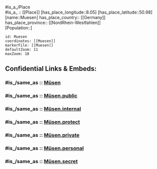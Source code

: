 ﻿---
confidential: public
isDeleted: false
location:
- 50.98
- 8.05
mapmarker: city
mapzoom:
- 7
- 12
SpocWebEntityId: 32684
tags:
- geo/City
type: City
---

#is_a_/Place  
#is_a_ :: [[Place]] 
[has_place_longitude::8.05] 
[has_place_latitude::50.98] 
[name::Muesen] 
has_place_country:: [[Germany]]  
has_place_province:: [[NordRhein-Westfahlen]]  
[Population::] 



```leaflet
id: Muesen
coordinates: [[Muesen]] 
markerFile: [[Muesen]] 
defaultZoom: 11 
maxZoom: 18
```


## Confidential Links & Embeds: 

### #is_/same_as :: [Müsen](/_Standards/Earth/Continent/Europe/Europe~Central/Germany/Germany~West/Nordrhein-Westfalen/counties~NW/Siegen-Wittgenstein/cities~Siegen-Wittgenstein/Hilchenbach/Müsen.md) 

### #is_/same_as :: [Müsen.public](/_public/Earth/Continent/Europe/Europe~Central/Germany/Germany~West/Nordrhein-Westfalen/counties~NW/Siegen-Wittgenstein/cities~Siegen-Wittgenstein/Hilchenbach/Müsen.public.md) 

### #is_/same_as :: [Müsen.internal](/_internal/Earth/Continent/Europe/Europe~Central/Germany/Germany~West/Nordrhein-Westfalen/counties~NW/Siegen-Wittgenstein/cities~Siegen-Wittgenstein/Hilchenbach/Müsen.internal.md) 

### #is_/same_as :: [Müsen.protect](/_protect/Earth/Continent/Europe/Europe~Central/Germany/Germany~West/Nordrhein-Westfalen/counties~NW/Siegen-Wittgenstein/cities~Siegen-Wittgenstein/Hilchenbach/Müsen.protect.md) 

### #is_/same_as :: [Müsen.private](/_private/Earth/Continent/Europe/Europe~Central/Germany/Germany~West/Nordrhein-Westfalen/counties~NW/Siegen-Wittgenstein/cities~Siegen-Wittgenstein/Hilchenbach/Müsen.private.md) 

### #is_/same_as :: [Müsen.personal](/_personal/Earth/Continent/Europe/Europe~Central/Germany/Germany~West/Nordrhein-Westfalen/counties~NW/Siegen-Wittgenstein/cities~Siegen-Wittgenstein/Hilchenbach/Müsen.personal.md) 

### #is_/same_as :: [Müsen.secret](/_secret/Earth/Continent/Europe/Europe~Central/Germany/Germany~West/Nordrhein-Westfalen/counties~NW/Siegen-Wittgenstein/cities~Siegen-Wittgenstein/Hilchenbach/Müsen.secret.md)

